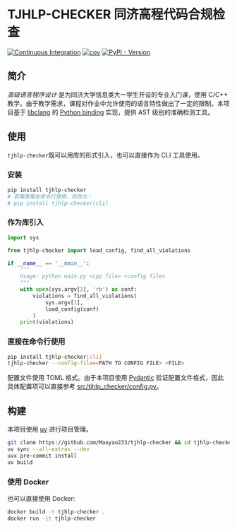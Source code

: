 # TJHLP-CHECKER 同济高程代码合规检查

[![Continuous Integration](https://github.com/Maoyao233/tjhlp-checker/actions/workflows/continuous-integration.yml/badge.svg)](https://github.com/Maoyao233/tjhlp-checker/actions/workflows/continuous-integration.yml)  [![cov](https://Maoyao233.github.io/tjhlp-checker/badges/coverage.svg)](https://github.com/Maoyao233/tjhlp-checker/actions)  [![PyPI - Version](https://img.shields.io/pypi/v/tjhlp-checker)](https://pypi.org/project/tjhlp-checker/)

## 简介

*高级语言程序设计* 是为同济大学信息类大一学生开设的专业入门课，使用 C/C++ 教学。由于教学需求，课程对作业中允许使用的语言特性做出了一定的限制。本项目基于 [libclang](https://clang.llvm.org/doxygen/group__CINDEX.html) 的 [Python binding](https://pypi.org/project/libclang/) 实现，提供 AST 级别的准确检测工具。

## 使用

`tjhlp-checker`既可以用库的形式引入，也可以直接作为 CLI 工具使用。

### 安装

```bash
pip install tjhlp-checker
# 若需直接在命令行使用，则改为：
# pip install tjhlp-checker[cli]
```

### 作为库引入

```Python
import sys

from tjhlp-checker import load_config, find_all_violations

if __name__ == '__main__':
    """
    Usage: python main.py <cpp file> <config file>
    """
    with open(sys.argv[2], 'rb') as conf:
        violations = find_all_violations(
            sys.argv[1],
            load_config(conf)
        )
    print(violations)
```

### 直接在命令行使用

```bash
pip install tjhlp-checker[cli]
tjhlp-checker --config-file=<PATH TO CONFIG FILE> <FILE>
```

配置文件使用 TOML 格式。由于本项目使用 [Pydantic](https://docs.pydantic.dev/latest/) 验证配置文件格式，因此具体配置项可以直接参考 [src/tjhlp_checker/config.py](src/tjhlp_checker/config.py)。

## 构建

本项目使用 [uv](https://docs.astral.sh/uv/) 进行项目管理。

```bash
git clone https://github.com/Maoyao233/tjhlp-checker && cd tjhlp-checker
uv sync --all-extras --dev
uvx pre-commit install
uv build
```

### 使用 Docker

也可以直接使用 Docker:

```bash
docker build -t tjhlp-checker .
docker run -it tjhlp-checker
```
